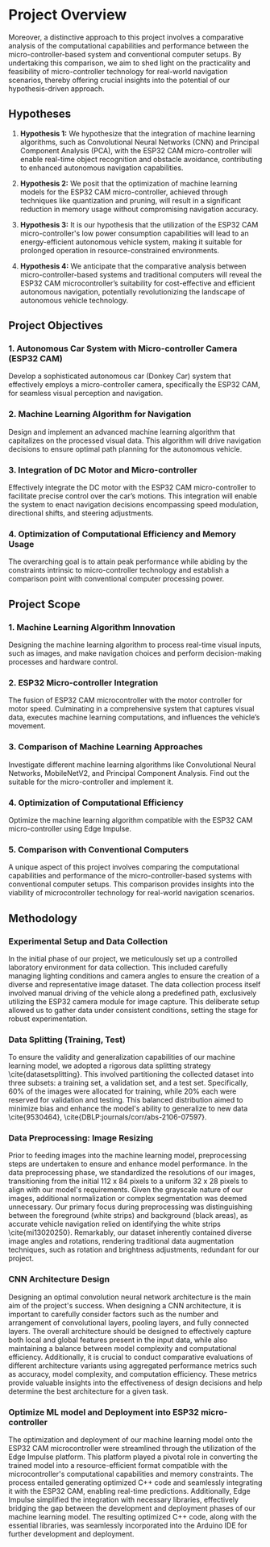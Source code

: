 # Project Overview

Moreover, a distinctive approach to this project involves a comparative analysis of the computational capabilities and performance between the micro-controller-based system and conventional computer setups. By undertaking this comparison, we aim to shed light on the practicality and feasibility of micro-controller technology for real-world navigation scenarios, thereby offering crucial insights into the potential of our hypothesis-driven approach.

## Hypotheses

1. **Hypothesis 1:** We hypothesize that the integration of machine learning algorithms, such as Convolutional Neural Networks (CNN) and Principal Component Analysis (PCA), with the ESP32 CAM micro-controller will enable real-time object recognition and obstacle avoidance, contributing to enhanced autonomous navigation capabilities.

2. **Hypothesis 2:** We posit that the optimization of machine learning models for the ESP32 CAM micro-controller, achieved through techniques like quantization and pruning, will result in a significant reduction in memory usage without compromising navigation accuracy.

3. **Hypothesis 3:** It is our hypothesis that the utilization of the ESP32 CAM micro-controller's low power consumption capabilities will lead to an energy-efficient autonomous vehicle system, making it suitable for prolonged operation in resource-constrained environments.

4. **Hypothesis 4:** We anticipate that the comparative analysis between micro-controller-based systems and traditional computers will reveal the ESP32 CAM microcontroller’s suitability for cost-effective and efficient autonomous navigation, potentially revolutionizing the landscape of autonomous vehicle technology.

## Project Objectives

### 1. Autonomous Car System with Micro-controller Camera (ESP32 CAM)
Develop a sophisticated autonomous car (Donkey Car) system that effectively employs a micro-controller camera, specifically the ESP32 CAM, for seamless visual perception and navigation.

### 2. Machine Learning Algorithm for Navigation
Design and implement an advanced machine learning algorithm that capitalizes on the processed visual data. This algorithm will drive navigation decisions to ensure optimal path planning for the autonomous vehicle.

### 3. Integration of DC Motor and Micro-controller
Effectively integrate the DC motor with the ESP32 CAM micro-controller to facilitate precise control over the car’s motions. This integration will enable the system to enact navigation decisions encompassing speed modulation, directional shifts, and steering adjustments.

### 4. Optimization of Computational Efficiency and Memory Usage
The overarching goal is to attain peak performance while abiding by the constraints intrinsic to micro-controller technology and establish a comparison point with conventional computer processing power.

## Project Scope

### 1. Machine Learning Algorithm Innovation
Designing the machine learning algorithm to process real-time visual inputs, such as images, and make navigation choices and perform decision-making processes and hardware control.

### 2. ESP32 Micro-controller Integration
The fusion of ESP32 CAM microcontroller with the motor controller for motor speed. Culminating in a comprehensive system that captures visual data, executes machine learning computations, and influences the vehicle’s movement.

### 3. Comparison of Machine Learning Approaches
Investigate different machine learning algorithms like Convolutional Neural Networks, MobileNetV2, and Principal Component Analysis. Find out the suitable for the micro-controller and implement it.

### 4. Optimization of Computational Efficiency
Optimize the machine learning algorithm compatible with the ESP32 CAM micro-controller using Edge Impulse.

### 5. Comparison with Conventional Computers
A unique aspect of this project involves comparing the computational capabilities and performance of the micro-controller-based systems with conventional computer setups. This comparison provides insights into the viability of microcontroller technology for real-world navigation scenarios.

## Methodology

### Experimental Setup and Data Collection
In the initial phase of our project, we meticulously set up a controlled laboratory environment for data collection. This included carefully managing lighting conditions and camera angles to ensure the creation of a diverse and representative image dataset. The data collection process itself involved manual driving of the vehicle along a predefined path, exclusively utilizing the ESP32 camera module for image capture. This deliberate setup allowed us to gather data under consistent conditions, setting the stage for robust experimentation.

### Data Splitting (Training, Test)
To ensure the validity and generalization capabilities of our machine learning model, we adopted a rigorous data splitting strategy \cite{datasetsplitting}. This involved partitioning the collected dataset into three subsets: a training set, a validation set, and a test set. Specifically, 60% of the images were allocated for training, while 20% each were reserved for validation and testing. This balanced distribution aimed to minimize bias and enhance the model's ability to generalize to new data \cite{9530464}, \cite{DBLP:journals/corr/abs-2106-07597}.

### Data Preprocessing: Image Resizing
Prior to feeding images into the machine learning model, preprocessing steps are undertaken to ensure and enhance model performance. In the data preprocessing phase, we standardized the resolutions of our images, transitioning from the initial 112 x 84 pixels to a uniform 32 x 28 pixels to align with our model's requirements. Given the grayscale nature of our images, additional normalization or complex segmentation was deemed unnecessary. Our primary focus during preprocessing was distinguishing between the foreground (white strips) and background (black areas), as accurate vehicle navigation relied on identifying the white strips \cite{mi13020250}. Remarkably, our dataset inherently contained diverse image angles and rotations, rendering traditional data augmentation techniques, such as rotation and brightness adjustments, redundant for our project.

### CNN Architecture Design
Designing an optimal convolution neural network architecture is the main aim of the project's success. When designing a CNN architecture, it is important to carefully consider factors such as the number and arrangement of convolutional layers, pooling layers, and fully connected layers. The overall architecture should be designed to effectively capture both local and global features present in the input data, while also maintaining a balance between model complexity and computational efficiency. Additionally, it is crucial to conduct comparative evaluations of different architecture variants using aggregated performance metrics such as accuracy, model complexity, and computation efficiency. These metrics provide valuable insights into the effectiveness of design decisions and help determine the best architecture for a given task.

### Optimize ML model and Deployment into ESP32 micro-controller
The optimization and deployment of our machine learning model onto the ESP32 CAM microcontroller were streamlined through the utilization of the Edge Impulse platform. This platform played a pivotal role in converting the trained model into a resource-efficient format compatible with the microcontroller's computational capabilities and memory constraints. The process entailed generating optimized C++ code and seamlessly integrating it with the ESP32 CAM, enabling real-time predictions. Additionally, Edge Impulse simplified the integration with necessary libraries, effectively bridging the gap between the development and deployment phases of our machine learning model. The resulting optimized C++ code, along with the essential libraries, was seamlessly incorporated into the Arduino IDE for further development and deployment.

